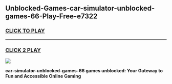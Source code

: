 
## Unblocked-Games-car-simulator-unblocked-games-66-Play-Free-e7322
<h3>
<a href="https://premium76.site?title=car-simulator-unblocked-games-66&ref=15A">CLICK TO PLAY</a></h3>
<hr>

<h3>
<a href="https://premium76.site?title=car-simulator-unblocked-games-66&ref=15A">CLICK 2 PLAY</a>
  
</h3>

<a href="https://premium76.site?title=car-simulator-unblocked-games-66&ref=15A"><img src="https://clearcache.store/games.png"></a>


**car-simulator-unblocked-games-66 games unblocked: Your Gateway to Fun and Accessible Online Gaming**
